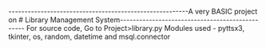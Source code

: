 --------------------------------------------------------A very BASIC project on # Library Management System------------------------------------------------
For source code, Go to Project>library.py 
Modules used - pyttsx3, tkinter, os, random, datetime and msql.connector
